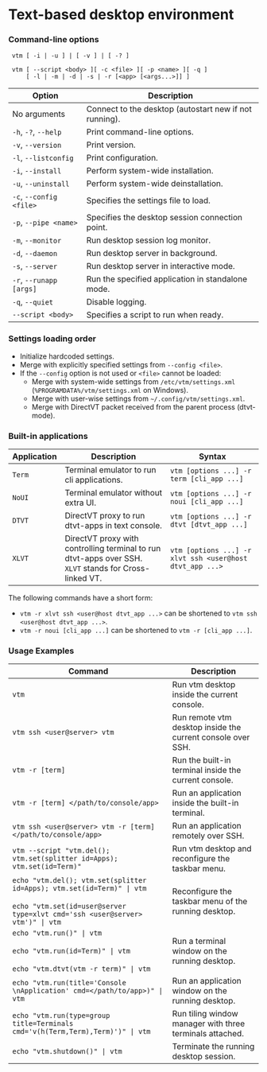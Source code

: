 # Text-based desktop environment

### Command-line options

```
 vtm [ -i | -u ] | [ -v ] | [ -? ]

 vtm [ --script <body> ][ -c <file> ][ -p <name> ][ -q ]
     [ -l | -m | -d | -s | -r [<app> [<args...>]] ]
```

Option                       | Description
-----------------------------|-------------------------------------------------------
No arguments                 | Connect to the desktop (autostart new if not running).
` -h `, ` -? `, ` --help `   | Print command-line options.
` -v `, ` --version `        | Print version.
` -l `, ` --listconfig `     | Print configuration.
` -i `, ` --install `        | Perform system-wide installation.
` -u `, ` --uninstall `      | Perform system-wide deinstallation.
` -c `, ` --config <file> `  | Specifies the settings file to load.
` -p `, ` --pipe <name> `    | Specifies the desktop session connection point.
` -m `, ` --monitor `        | Run desktop session log monitor.
` -d `, ` --daemon `         | Run desktop server in background.
` -s `, ` --server `         | Run desktop server in interactive mode.
` -r `, ` --runapp [args] `  | Run the specified application in standalone mode.
` -q `, ` --quiet `          | Disable logging.
` --script <body> `          | Specifies a script to run when ready.

### Settings loading order

  - Initialize hardcoded settings.
  - Merge with explicitly specified settings from `--config <file>`.
  - If the `--config` option is not used or `<file>` cannot be loaded:
      - Merge with system-wide settings from `/etc/vtm/settings.xml` (`%PROGRAMDATA%/vtm/settings.xml` on Windows).
      - Merge with user-wise settings from `~/.config/vtm/settings.xml`.
      - Merge with DirectVT packet received from the parent process (dtvt-mode).

### Built-in applications

Application | Description                                                                           | Syntax
------------|---------------------------------------------------------------------------------------|------------------------------------
`Term`      | Terminal emulator to run cli applications.                                            | `vtm [options ...] -r term [cli_app ...]`
`NoUI`      | Terminal emulator without extra UI.                                                   | `vtm [options ...] -r noui [cli_app ...]`
`DTVT`      | DirectVT proxy to run dtvt-apps in text console.                                      | `vtm [options ...] -r dtvt [dtvt_app ...]`
`XLVT`      | DirectVT proxy with controlling terminal to run dtvt-apps over SSH.<br>`XLVT` stands for Cross-linked VT. | `vtm [options ...] -r xlvt ssh <user@host dtvt_app ...>`

The following commands have a short form:
  - `vtm -r xlvt ssh <user@host dtvt_app ...>` can be shortened to `vtm ssh <user@host dtvt_app ...>`.
  - `vtm -r noui [cli_app ...]` can be shortened to `vtm -r [cli_app ...]`.

### Usage Examples

Command                                  | Description
-----------------------------------------|--------------------------------------------
`vtm`                                    | Run vtm desktop inside the current console.
`vtm ssh <user@server> vtm`              | Run remote vtm desktop inside the current console over SSH.
`vtm -r [term]`                          | Run the built-in terminal inside the current console.
`vtm -r [term] </path/to/console/app>`   | Run an application inside the built-in terminal.
`vtm ssh <user@server> vtm -r [term] </path/to/console/app>` | Run an application remotely over SSH.
`vtm --script "vtm.del(); vtm.set(splitter id=Apps); vtm.set(id=Term)"` | Run vtm desktop and reconfigure the taskbar menu.
`echo "vtm.del(); vtm.set(splitter id=Apps); vtm.set(id=Term)" \| vtm`<br><br>`echo "vtm.set(id=user@server type=xlvt cmd='ssh <user@server> vtm')" \| vtm` | Reconfigure the taskbar menu of the running desktop.
`echo "vtm.run()" \| vtm`<br><br>`echo "vtm.run(id=Term)" \| vtm`<br><br>`echo "vtm.dtvt(vtm -r term)" \| vtm` | Run a terminal window on the running desktop.
`echo "vtm.run(title='Console \nApplication' cmd=</path/to/app>)" \| vtm` | Run an application window on the running desktop.
`echo "vtm.run(type=group title=Terminals cmd='v(h(Term,Term),Term)')" \| vtm` | Run tiling window manager with three terminals attached.
`echo "vtm.shutdown()" \| vtm`           | Terminate the running desktop session.